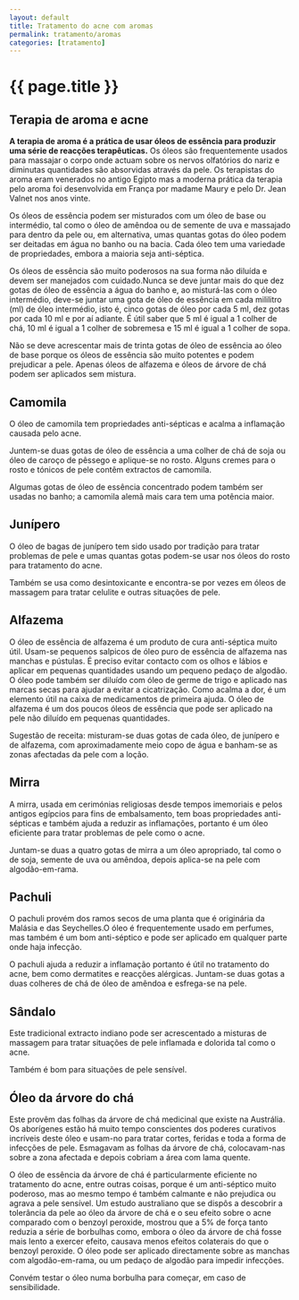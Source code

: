 ```yaml
---
layout: default
title: Tratamento do acne com aromas
permalink: tratamento/aromas
categories: [tratamento]
---
```


# {{ page.title }}

## Terapia de aroma e acne

__A terapia de aroma é a prática de usar óleos de essência para produzir uma série de reacções terapêuticas.__ Os óleos são frequentemente usados para massajar o corpo onde actuam sobre os nervos olfatórios do nariz e diminutas quantidades são absorvidas através da pele. Os terapistas do aroma eram venerados no antigo Egipto mas a moderna prática da terapia pelo aroma foi desenvolvida em França por madame Maury e pelo Dr. Jean Valnet nos anos vinte.

Os óleos de essência podem ser misturados com um óleo de base ou intermédio, tal como o óleo de amêndoa ou de semente de uva e massajado para dentro da pele ou, em alternativa, umas quantas gotas do óleo podem ser deitadas em água no banho ou na bacia. Cada óleo tem uma variedade de propriedades, embora a maioria seja anti-séptica.

Os óleos de essência são muito poderosos na sua forma não diluída e devem ser manejados com cuidado.Nunca se deve juntar mais do que dez gotas de óleo de essência a água do banho e, ao misturá-las com o óleo intermédio, deve-se juntar uma gota de óleo de essência em cada mililitro (ml) de óleo intermédio, isto é, cinco gotas de óleo por cada 5 ml, dez gotas por cada 10 ml e por aí adiante. É útil saber que 5 ml é igual a 1 colher de chá, 10 ml é igual a 1 colher de sobremesa e 15 ml é igual a 1 colher de sopa.

Não se deve acrescentar mais de trinta gotas de óleo de essência ao óleo de base porque os óleos de essência são muito potentes e podem prejudicar a pele. Apenas óleos de alfazema e óleos de árvore de chá podem ser aplicados sem mistura.

## Camomila

O óleo de camomila tem propriedades anti-sépticas e acalma a inflamação causada pelo acne.

Juntem-se duas gotas de óleo de essência a uma colher de chá de soja ou óleo de caroço de pêssego e aplique-se no rosto. Alguns cremes para o rosto e tónicos de pele contêm extractos de camomila.

Algumas gotas de óleo de essência concentrado podem também ser usadas no banho; a camomila alemã mais cara tem uma potência maior.

## Junípero

O óleo de bagas de junípero tem sido usado por tradição para tratar problemas de pele e umas quantas gotas podem-se usar nos óleos do rosto para tratamento do acne.

Também se usa como desintoxicante e encontra-se por vezes em óleos de massagem para tratar celulite e outras situações de pele.

## Alfazema

O óleo de essência de alfazema é um produto de cura anti-séptica muito útil. Usam-se pequenos salpicos de óleo puro de essência de alfazema nas manchas e pústulas. É preciso evitar contacto com os olhos e lábios e aplicar em pequenas quantidades usando um pequeno pedaço de algodão. O óleo pode também ser diluído com óleo de germe de trigo e aplicado nas marcas secas para ajudar a evitar a cicatrização. Como acalma a dor, é um elemento útil na caixa de medicamentos de primeira ajuda. O óleo de alfazema é um dos poucos óleos de essência que pode ser aplicado na pele não diluído em pequenas quantidades.

Sugestão de receita: misturam-se duas gotas de cada óleo, de junípero e de alfazema, com aproximadamente meio copo de água e banham-se as zonas afectadas da pele com a loção.

## Mirra

A mirra, usada em cerimónias religiosas desde tempos imemoriais e pelos antigos egípcios para fins de embalsamento, tem boas propriedades anti-sépticas e também ajuda a reduzir as inflamações, portanto é um óleo eficiente para tratar problemas de pele como o acne.

Juntam-se duas a quatro gotas de mirra a um óleo apropriado, tal como o de soja, semente de uva ou amêndoa, depois aplica-se na pele com algodão-em-rama.

## Pachuli

O pachuli provém dos ramos secos de uma planta que é originária da Malásia e das Seychelles.O óleo é frequentemente usado em perfumes, mas também é um bom anti-séptico e pode ser aplicado em qualquer parte onde haja infecção.

O pachuli ajuda a reduzir a inflamação portanto é útil no tratamento do acne, bem como dermatites e reacções alérgicas. Juntam-se duas gotas a duas colheres de chá de óleo de amêndoa e esfrega-se na pele.

## Sândalo

Este tradicional extracto indiano pode ser acrescentado a misturas de massagem para tratar situações de pele inflamada e dolorida tal como o acne.

Também é bom para situações de pele sensível.

## Óleo da árvore do chá

Este provêm das folhas da árvore de chá medicinal que existe na Austrália. Os aborígenes estão há muito tempo conscientes dos poderes curativos incríveis deste óleo e usam-no para tratar cortes, feridas e toda a forma de infecções de pele. Esmagavam as folhas da árvore de chá, colocavam-nas sobre a zona afectada e depois cobriam a área com lama quente.

O óleo de essência da árvore de chá é particularmente eficiente no tratamento do acne, entre outras coisas, porque é um anti-séptico muito poderoso, mas ao mesmo tempo é também calmante e não prejudica ou agrava a pele sensível. Um estudo australiano que se dispôs a descobrir a tolerância da pele ao óleo da árvore de chá e o seu efeito sobre o acne comparado com o benzoyl peroxide, mostrou que a 5% de força tanto reduzia a série de borbulhas como, embora o óleo da árvore de chá fosse mais lento a exercer efeito, causava menos efeitos colaterais do que o benzoyl peroxide. O óleo pode ser aplicado directamente sobre as manchas com algodão-em-rama, ou um pedaço de algodão para impedir infecções.

Convém testar o óleo numa borbulha para começar, em caso de sensibilidade.
